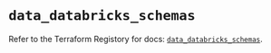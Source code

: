 # `data_databricks_schemas`

Refer to the Terraform Registory for docs: [`data_databricks_schemas`](https://registry.terraform.io/providers/databricks/databricks/1.30.0/docs/data-sources/schemas).
